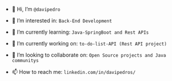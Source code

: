 - 👋 Hi, I’m `@davipedro`
  
- 👀 I’m interested in: `Back-End Development`
  
- 🌱 I’m currently learning: `Java-SpringBoot and Rest APIs`
  
- 🔭 I’m currently working on:  `to-do-list-API (Rest API project)`
  
- 💞️ I’m looking to collaborate on: `Open Source projects and Java communitys`
  
- 📫 How to reach me: `linkedin.com/in/davipedros/`

<!---
davipedro/davipedro is a ✨ special ✨ repository because its `README.md` (this file) appears on your GitHub profile.
You can click the Preview link to take a look at your changes.
--->
